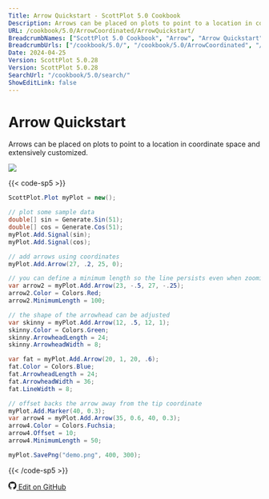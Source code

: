 ```yaml
---
Title: Arrow Quickstart - ScottPlot 5.0 Cookbook
Description: Arrows can be placed on plots to point to a location in coordinate space and extensively customized.
URL: /cookbook/5.0/ArrowCoordinated/ArrowQuickstart/
BreadcrumbNames: ["ScottPlot 5.0 Cookbook", "Arrow", "Arrow Quickstart"]
BreadcrumbUrls: ["/cookbook/5.0/", "/cookbook/5.0/ArrowCoordinated", "/cookbook/5.0/ArrowCoordinated/ArrowQuickstart"]
Date: 2024-04-25
Version: ScottPlot 5.0.28
Version: ScottPlot 5.0.28
SearchUrl: "/cookbook/5.0/search/"
ShowEditLink: false
---
```


# Arrow Quickstart


Arrows can be placed on plots to point to a location in coordinate space and extensively customized.

[![](/cookbook/5.0/images/ArrowQuickstart.png?240425082609)](/cookbook/5.0/images/ArrowQuickstart.png?240425082609)

{{< code-sp5 >}}

```cs
ScottPlot.Plot myPlot = new();

// plot some sample data
double[] sin = Generate.Sin(51);
double[] cos = Generate.Cos(51);
myPlot.Add.Signal(sin);
myPlot.Add.Signal(cos);

// add arrows using coordinates
myPlot.Add.Arrow(27, .2, 25, 0);

// you can define a minimum length so the line persists even when zooming out
var arrow2 = myPlot.Add.Arrow(23, -.5, 27, -.25);
arrow2.Color = Colors.Red;
arrow2.MinimumLength = 100;

// the shape of the arrowhead can be adjusted
var skinny = myPlot.Add.Arrow(12, .5, 12, 1);
skinny.Color = Colors.Green;
skinny.ArrowheadLength = 24;
skinny.ArrowheadWidth = 8;

var fat = myPlot.Add.Arrow(20, 1, 20, .6);
fat.Color = Colors.Blue;
fat.ArrowheadLength = 24;
fat.ArrowheadWidth = 36;
fat.LineWidth = 8;

// offset backs the arrow away from the tip coordinate
myPlot.Add.Marker(40, 0.3);
var arrow4 = myPlot.Add.Arrow(35, 0.6, 40, 0.3);
arrow4.Color = Colors.Fuchsia;
arrow4.Offset = 10;
arrow4.MinimumLength = 50;

myPlot.SavePng("demo.png", 400, 300);

```

{{< /code-sp5 >}}

<a href='https://github.com/ScottPlot/ScottPlot/blob/main/src/ScottPlot5/ScottPlot5%20Cookbook/Recipes/PlotTypes/Arrow.cs'><svg xmlns="http://www.w3.org/2000/svg" width="16" height="16" fill="currentColor" class="mb-1 bi bi-github" viewBox="0 0 16 16">
  <path d="M8 0C3.58 0 0 3.58 0 8c0 3.54 2.29 6.53 5.47 7.59.4.07.55-.17.55-.38 0-.19-.01-.82-.01-1.49-2.01.37-2.53-.49-2.69-.94-.09-.23-.48-.94-.82-1.13-.28-.15-.68-.52-.01-.53.63-.01 1.08.58 1.23.82.72 1.21 1.87.87 2.33.66.07-.52.28-.87.51-1.07-1.78-.2-3.64-.89-3.64-3.95 0-.87.31-1.59.82-2.15-.08-.2-.36-1.02.08-2.12 0 0 .67-.21 2.2.82.64-.18 1.32-.27 2-.27s1.36.09 2 .27c1.53-1.04 2.2-.82 2.2-.82.44 1.1.16 1.92.08 2.12.51.56.82 1.27.82 2.15 0 3.07-1.87 3.75-3.65 3.95.29.25.54.73.54 1.48 0 1.07-.01 1.93-.01 2.2 0 .21.15.46.55.38A8.01 8.01 0 0 0 16 8c0-4.42-3.58-8-8-8"/>
</svg> Edit on GitHub</a>

